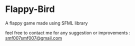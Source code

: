 # Flappy-Bird

A flappy game made using SFML library

feel free to contact me for any suggestion or improvements : 
smf007smf007@gmail.com
